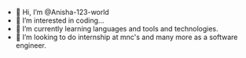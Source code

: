 - 👋 Hi, I’m @Anisha-123-world
- 👀 I’m interested in coding...
- 🌱 I’m currently learning languages and tools and technologies.
- 💞️ I’m looking to do internship at mnc's and many more as a software engineer.


<!---
Anisha-123-world/Anisha-123-world is a ✨ special ✨ repository because its `README.md` (this file) appears on your GitHub profile.
You can click the Preview link to take a look at your changes.
--->
